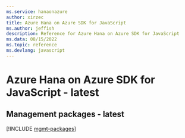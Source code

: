 ```yaml
---
ms.service: hanaonazure
author: xirzec
title: Azure Hana on Azure SDK for JavaScript
ms.author: jeffish
description: Reference for Azure Hana on Azure SDK for JavaScript
ms.data: 08/15/2022
ms.topic: reference
ms.devlang: javascript
---
```

# Azure Hana on Azure SDK for JavaScript - latest

## Management packages - latest
[!INCLUDE [mgmt-packages](hana-on-azure-mgmt-index.md)]